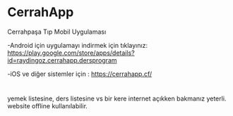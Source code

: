# CerrahApp

Cerrahpaşa Tıp Mobil Uygulaması

-Android için uygulamayı indirmek için tıklayınız: https://play.google.com/store/apps/details?id=raydingoz.cerrahapp.dersprogram

-iOS ve diğer sistemler için : https://cerrahapp.cf/

#
 yemek listesine, ders listesine vs bir kere internet açıkken bakmanız yeterli.
 website offline kullanılabilir.
